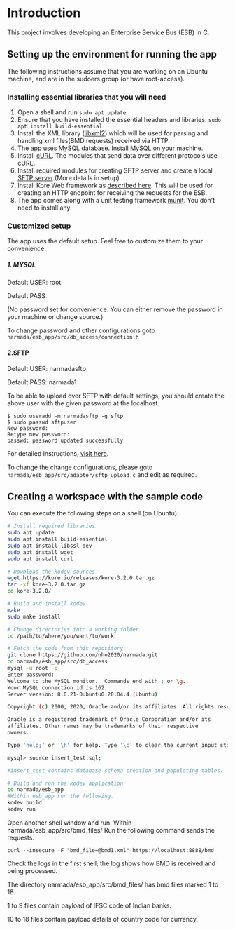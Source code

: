 # Introduction

This project involves developing an Enterprise Service Bus (ESB) in C.

## Setting up the environment for running the app

The following instructions assume that you are working on an Ubuntu machine, and are in the sudoers group (or have root-access).

### Installing essential libraries that you will need

1. Open a shell and run `sudo apt update`
1. Ensure that you have installed the essential headers and libraries: `sudo apt install build-essential`
1. Install the XML library ([libxml2](https://askubuntu.com/questions/733169/how-to-install-libxml2-in-ubuntu-15-10)) which will be used for parsing and handling xml files(BMD requests) received via HTTP.
1. The app uses MySQL database. Install [MySQL](https://www.digitalocean.com/community/tutorials/how-to-install-mysql-on-ubuntu-18-04) on your machine.
1. Install [cURL](https://www.cyberciti.biz/faq/how-to-install-curl-command-on-a-ubuntu-linux/). The modules that send data over different protocols use cURL.
1. Install required modules for creating SFTP server and create a local [SFTP server](https://linuxconfig.org/how-to-setup-sftp-server-on-ubuntu-20-04-focal-fossa-linux#:~:text=You%20can%20use%20your%20preferred,the%20window%20and%20click%20connect.).(More details in setup)
1. Install Kore Web framework as [described here](https://docs.kore.io/3.3.1/install.html). This will be used for creating an HTTP endpoint for receiving the requests for the ESB.
1. The app comes along with a unit testing framework [munit](https://nemequ.github.io/munit/#getting-started). You don't need to install any.

### Customized setup

The app uses the default setup. Feel free to customize them to your convenience.
##### 1. MYSQL

 Default USER: root
 
 Default PASS:
 
 (No password set for convenience. You can either remove the password in your machine or change source.)
 
 To change password and other configurations goto `narmada/esb_app/src/db_access/connection.h`
#### 2.SFTP

Default USER: narmadasftp

Default PASS: narmada1

To be able to upload over SFTP with default settings, you should create the above user with the given password at the localhost.
```
$ sudo useradd -m narmadasftp -g sftp
$ sudo passwd sftpuser
New password: 
Retype new password: 
passwd: password updated successfully
```
For detailed instructions, [visit here](https://linuxconfig.org/how-to-setup-sftp-server-on-ubuntu-20-04-focal-fossa-linux).

To change the change configurations, please goto `narmada/esb_app/src/adapter/sftp_upload.c` and edit as required.

## Creating a workspace with the sample code

You can execute the following steps on a shell (on Ubuntu):
```bash
# Install required libraries
sudo apt update
sudo apt install build-essential
sudo apt install libssl-dev
sudo apt install wget
sudo apt install curl

# Download the kodev sources
wget https://kore.io/releases/kore-3.2.0.tar.gz
tar -xf kore-3.2.0.tar.gz
cd kore-3.2.0/

# Build and install kodev
make
sudo make install

# Change directories into a working folder
cd /path/to/where/you/want/to/work

# Fetch the code from this repository
git clone https://github.com/nho2020/narmada.git
cd narmada/esb_app/src/db_access
mysql -u root -p
Enter password: 
Welcome to the MySQL monitor.  Commands end with ; or \g.
Your MySQL connection id is 162
Server version: 8.0.21-0ubuntu0.20.04.4 (Ubuntu)

Copyright (c) 2000, 2020, Oracle and/or its affiliates. All rights reserved.

Oracle is a registered trademark of Oracle Corporation and/or its
affiliates. Other names may be trademarks of their respective
owners.

Type 'help;' or '\h' for help. Type '\c' to clear the current input statement.

mysql> source insert_test.sql;

#insert_test contains database schema creation and populating tables.

# Build and run the kodev application
cd narmada/esb_app
#Within esb_app run the following.
kodev build
kodev run
```

Open another shell window and run:
Within narmada/esb_app/src/bmd_files/
Run the following command sends the requests.

`curl --insecure -F "bmd_file=@bmd1.xml" https://localhost:8888/bmd`

Check the logs in the first shell; the log shows how BMD is received and being processed.

The directory narmada/esb_app/src/bmd_files/  has bmd files marked 1 to 18.

1 to 9 files contain  payload of IFSC code of Indian banks. 

10 to 18 files contain payload details of country code for currency.



